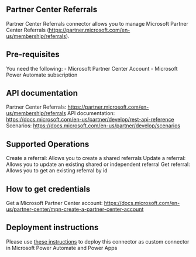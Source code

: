 ﻿
## Partner Center Referrals
Partner Center Referrals connector allows you to manage Microsoft Partner Center Referrals (https://partner.microsoft.com/en-us/membership/referrals).


## Pre-requisites
You need the following:
	- Microsoft Partner Center Account
	- Microsoft Power Automate subscription


## API documentation
Partner Center Referrals: https://partner.microsoft.com/en-us/membership/referrals
API documentation: https://docs.microsoft.com/en-us/partner/develop/rest-api-reference
Scenarios: https://docs.microsoft.com/en-us/partner/develop/scenarios


## Supported Operations
Create a referral: Allows you to create a shared referrals
Update a referral: Allows you to update an existing shared or independent referral
Get referral: Allows you to get an existing referral by id


## How to get credentials
Get a Microsoft Partner Center account: https://docs.microsoft.com/en-us/partner-center/mpn-create-a-partner-center-account


## Deployment instructions
Please use [these instructions](https://docs.microsoft.com/en-us/connectors/custom-connectors/paconn-cli) to deploy this connector as custom connector in Microsoft Power Automate and Power Apps